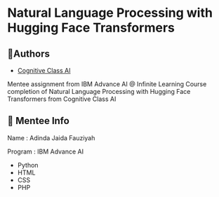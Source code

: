 # Natural Language Processing with Hugging Face Transformers

## 🔗Authors

- [Cognitive Class AI](https://courses.cognitiveclass.ai/)

Mentee assignment from IBM Advance AI @ Infinite Learning Course completion of Natural Language Processing with Hugging Face Transformers from Cognitive Class AI


## 🐹 Mentee Info 
Name : Adinda Jaida Fauziyah

Program : IBM Advance AI

* Python
* HTML
* CSS
* PHP 
